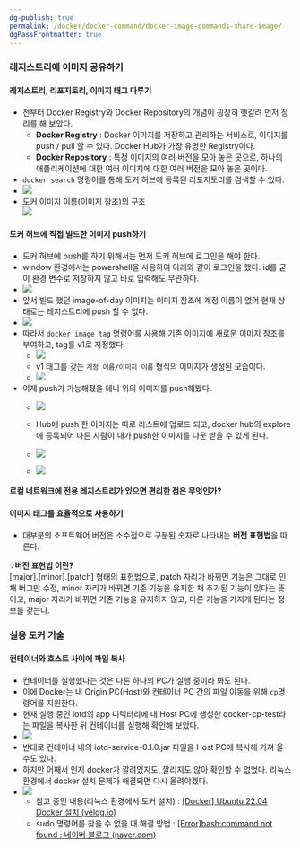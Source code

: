 ```yaml
---
dg-publish: true
permalink: /docker/docker-command/docker-image-commands-share-image/
dgPassFrontmatter: true
---
```

### 레지스트리에 이미지 공유하기

#### 레지스트리, 리포지토리, 이미지 태그 다루기
-   전부터 Docker Registry와 Docker Repository의 개념이 굉장히 헷갈려 먼저 정리를 해 보았다.
    -   **Docker Registry** : Docker 이미지를 저장하고 관리하는 서비스로, 이미지를 push / pull 할 수 있다. Docker Hub가 가장 유명한 Registry이다.
    -   **Docker Repository** : 특정 이미지의 여러 버전을 모아 놓은 곳으로, 하나의 애플리케이션에 대한 여러 이미지에 대한 여러 버전을 모아 놓은 곳이다.
-   `docker search` 명령어를 통해 도커 허브에 등록된 리포지토리를 검색할 수 있다.
-   ![](https://i.imgur.com/BRTD7Ev.png)
-   도커 이미지 이름(이미지 참조)의 구조  
    ![](https://i.imgur.com/fwyvyo0.png)

#### 도커 허브에 직접 빌드한 이미지 push하기

-   도커 허브에 push를 하기 위해서는 먼저 도커 허브에 로그인을 해야 한다.
-   window 환경에서는 powershell을 사용하여 아래와 같이 로그인을 했다. id를 굳이 환경 변수로 저장하지 않고 바로 입력해도 무관하다.
-   ![](https://i.imgur.com/lAiOE22.png)
-   앞서 빌드 했던 image-of-day 이미지는 이미지 참조에 계정 이름이 없어 현재 상태로는 레지스트리에 push 할 수 없다.
-   ![](https://i.imgur.com/WklCOYa.png)
-   따라서 `docker image tag` 명령어를 사용해 기존 이미지에 새로운 이미지 참조를 부여하고, tag를 v1로 지정했다.
    -   ![](https://i.imgur.com/Z8hA0Uj.png)
    -   v1 태그를 갖는 `계정 이름/이미지 이름` 형식의 이미지가 생성된 모습이다.
    -   ![](https://i.imgur.com/ERYdnw1.png)
-   이제 push가 가능해졌을 테니 위의 이미지를 push해봤다.
    -   ![](https://i.imgur.com/L2lSNzm.png)
        
    -   Hub에 push 한 이미지는 따로 리스트에 업로드 되고, docker hub의 explore에 등록되어 다른 사람이 내가 push한 이미지를 다운 받을 수 있게 된다.
    -   ![](https://i.imgur.com/bGt18zW.png)
        
    -   ![](https://i.imgur.com/7de6siN.png)
        

#### 로컬 네트워크에 전용 레지스트리가 있으면 편리한 점은 무엇인가?

#### 이미지 태그를 효율적으로 사용하기

-   대부분의 소프트웨어 버전은 소수점으로 구분된 숫자로 나타내는 **버전 표현법**을 따른다.

💡**버전 표현법 이란?**  
\[major\].\[minor\].\[patch\] 형태의 표현법으로, patch 자리가 바뀌면 기능은 그대로 인 채 버그만 수정, minor 자리가 바뀌면 기존 기능을 유지한 채 추가된 기능이 있다는 뜻이고, major 자리가 바뀌면 기존 기능을 유지하지 않고, 다른 기능을 가지게 된다는 정보를 갖는다.

### 실용 도커 기술

#### 컨테이너와 호스트 사이에 파일 복사

-   컨테이너를 실행했다는 것은 다른 하나의 PC가 실행 중이라 봐도 된다.
-   이에 Docker는 내 Origin PC(Host)와 컨테이너 PC 간의 파일 이동을 위해 `cp`명령어를 지원한다.
-   현재 실행 중인 iotd의 app 디렉터리에 내 Host PC에 생성한 docker-cp-test라는 파일을 복사한 뒤 컨테이너를 실행해 확인해 보았다.
-   ![](https://i.imgur.com/LTxMl47.png)
-   반대로 컨테이너 내의 iotd-service-0.1.0.jar 파일을 Host PC에 복사해 가져 올 수도 있다.
-   하지만 어째서 인지 docker가 깔려있지도, 깔리지도 않아 확인할 수 없었다. 리눅스 환경에서 docker 설치 문제가 해결되면 다시 올려야겠다.
-   ![](https://i.imgur.com/LBogy7Y.png)
    -   참고 중인 내용(리눅스 환경에서 도커 설치) : [\[Docker\] Ubuntu 22.04 Docker 설치 (velog.io)](https://velog.io/@osk3856/Docker-Ubuntu-22.04-Docker-Installation)
    -   sudo 명령어를 찾을 수 없을 때 해결 방법 : [\[Error\]bash:command not found : 네이버 블로그 (naver.com)](https://m.blog.naver.com/PostView.naver?isHttpsRedirect=true&blogId=rladnjsqll&logNo=221502853520)
